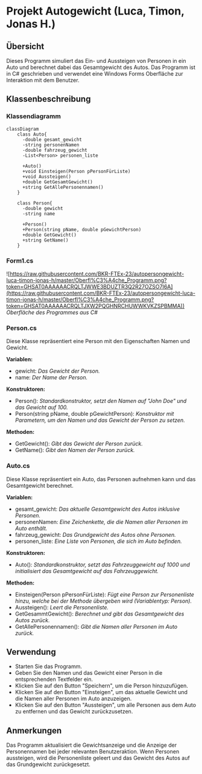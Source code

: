 # Projekt Autogewicht (Luca, Timon, Jonas H.)

## Übersicht  
Dieses Programm simuliert das Ein- und Aussteigen von Personen in ein Auto und berechnet dabei das Gesamtgewicht des Autos. Das Programm ist in C# geschrieben und verwendet eine Windows Forms Oberfläche zur Interaktion mit dem Benutzer.

## Klassenbeschreibung

### Klassendiagramm
```mermaid
classDiagram
    class Auto{
      -double gesamt_gewicht
      -string personenNamen
      -double fahrzeug_gewicht
      -List<Person> personen_liste
      
      +Auto()
      +void Einsteigen(Person pPersonFürListe)
      +void Aussteigen()
      +double GetGesamtGewicht()
      +string GetAllePersonennamen()
    }

    class Person{
      -double gewicht
      -string name

      +Person()
      +Person(string pName, double pGewichtPerson)
      +double GetGewicht()
      +string GetName()
    }
```

### Form1.cs
![https://raw.githubusercontent.com/BKR-FTEx-23/autopersongewicht-luca-timon-jonas-h/master/Oberfl%C3%A4che_Programm.png?token=GHSAT0AAAAAACRQLTJWWE3BDUZTR3Q2R27OZSO7I6A](https://raw.githubusercontent.com/BKR-FTEx-23/autopersongewicht-luca-timon-jonas-h/master/Oberfl%C3%A4che_Programm.png?token=GHSAT0AAAAAACRQLTJXW2PQGHNRCHUWWKVKZSPBMMA))  
*Oberfläche des Programmes aus C#*  

### Person.cs
Diese Klasse repräsentiert eine Person mit den Eigenschaften Namen und Gewicht.

**Variablen:**
- gewicht: _Das Gewicht der Person._
- name: _Der Name der Person._

**Konstruktoren:**
- Person(): _Standardkonstruktor, setzt den Namen auf "John Doe" und das Gewicht auf 100._
- Person(string pName, double pGewichtPerson): _Konstruktor mit Parametern, um den Namen und das Gewicht der Person zu setzen._

**Methoden:**
- GetGewicht(): _Gibt das Gewicht der Person zurück._
- GetName(): _Gibt den Namen der Person zurück._

### Auto.cs
Diese Klasse repräsentiert ein Auto, das Personen aufnehmen kann und das Gesamtgewicht berechnet.

**Variablen:**
- gesamt_gewicht: _Das aktuelle Gesamtgewicht des Autos inklusive Personen._
- personenNamen: _Eine Zeichenkette, die die Namen aller Personen im Auto enthält._
- fahrzeug_gewicht: _Das Grundgewicht des Autos ohne Personen._
- personen_liste: _Eine Liste von Personen, die sich im Auto befinden._

**Konstruktoren:**
- Auto(): _Standardkonstruktor, setzt das Fahrzeuggewicht auf 1000 und initialisiert das Gesamtgewicht auf das Fahrzeuggewicht._

**Methoden:**
- Einsteigen(Person pPersonFürListe): _Fügt eine Person zur Personenliste hinzu, welche bei der Methode übergeben wird (Variablentyp: Person)._
- Aussteigen(): _Leert die Personenliste._
- GetGesammtGewicht(): _Berechnet und gibt das Gesamtgewicht des Autos zurück._
- GetAllePersonennamen(): _Gibt die Namen aller Personen im Auto zurück._

## Verwendung
- Starten Sie das Programm.
- Geben Sie den Namen und das Gewicht einer Person in die entsprechenden Textfelder ein.
- Klicken Sie auf den Button "Speichern", um die Person hinzuzufügen.
- Klicken Sie auf den Button "Einsteigen", um das aktuelle Gewicht und die Namen aller Personen im Auto anzuzeigen.
- Klicken Sie auf den Button "Aussteigen", um alle Personen aus dem Auto zu entfernen und das Gewicht zurückzusetzen.

## Anmerkungen
Das Programm aktualisiert die Gewichtsanzeige und die Anzeige der Personennamen bei jeder relevanten Benutzeraktion.
Wenn Personen aussteigen, wird die Personenliste geleert und das Gewicht des Autos auf das Grundgewicht zurückgesetzt.
